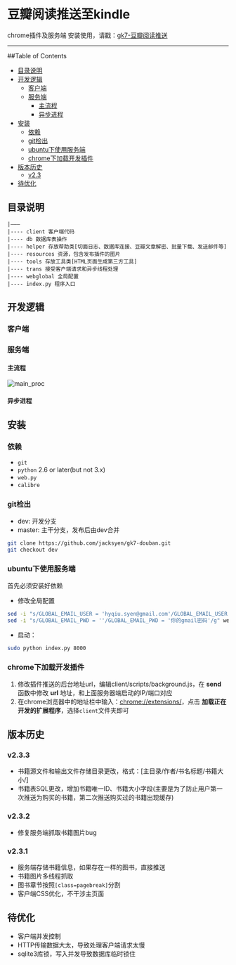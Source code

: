 # 豆瓣阅读推送至kindle
chrome插件及服务端
安装使用，请戳：[gk7-豆瓣阅读推送](https://chrome.google.com/webstore/detail/lmiobbkpdjmkfhgagdkpgbgonkogbllb)

---------

##Table of Contents

- [目录说明](#目录说明)
- [开发逻辑](#开发逻辑)
  - [客户端](#客户端)
  - [服务端](#服务端)
    - [主流程](#主流程)
    - [异步进程](#异步进程)
- [安装](#安装)
  - [依赖](#依赖)
  - [git检出](#git检出)
  - [ubuntu下使用服务端](#ubuntu下使用服务端)
  - [chrome下加载开发插件](#chrome下加载开发插件)
- [版本历史](#版本历史)
  - [v2.3](#v2.3)
- [待优化](#待优化)

## 目录说明 ##
```
|———
|---- client 客户端代码
|---- db 数据库表操作
|---- helper 存放帮助类[切面日志、数据库连接、豆瓣文章解密、批量下载、发送邮件等]
|---- resources 资源，包含发布插件的图片
|---- tools 存放工具类[HTML页面生成第三方工具]
|---- trans 接受客户端请求和异步线程处理
|---- webglobal 全局配置
|---- index.py 程序入口
```

## 开发逻辑 ##

### 客户端 ###

### 服务端 ###

#### 主流程 ####
![main_proc](https://raw.githubusercontent.com/jacksyen/gk7-douban/dev/resources/main_.png)


#### 异步进程 ####

## 安装 ##

### 依赖 ###

+ `git`
+ `python` 2.6 or later(but not 3.x)
+ `web.py`
+ `calibre`

### git检出 ###

+ dev: 开发分支
+ master: 主干分支，发布后由dev合并
```bash
git clone https://github.com/jacksyen/gk7-douban.git
git checkout dev
```

### ubuntu下使用服务端 ###

首先必须安装好依赖

* 修改全局配置
```bash
sed -i "s/GLOBAL_EMAIL_USER = 'hyqiu.syen@gmail.com'/GLOBAL_EMAIL_USER = '你的gmail邮箱地址'/g" webglobal/globals.py
sed -i "s/GLOBAL_EMAIL_PWD = ''/GLOBAL_EMAIL_PWD = '你的gmail密码'/g" webglobal/globals.py
```
* 启动：
```bash
sudo python index.py 8000
```

### chrome下加载开发插件 ###

1. 修改插件推送的后台地址url，编辑client/scripts/background.js，在 **send** 函数中修改 **url** 地址，和上面服务器端启动的IP/端口对应
2. 在chrome浏览器中的地址栏中输入：[chrome://extensions/](chrome://extensions/)，点击 **加载正在开发的扩展程序**，选择`client`文件夹即可

## 版本历史 ##

### v2.3.3 ###
+ 书籍源文件和输出文件存储目录更改，格式：[主目录/作者/书名标题/书籍大小/]
+ 书籍表SQL更改，增加书籍唯一ID、书籍大小字段(主要是为了防止用户第一次推送为购买的书籍，第二次推送购买过的书籍出现缓存)

### v2.3.2 ###
+ 修复服务端抓取书籍图片bug

### v2.3.1 ###
+ 服务端存储书籍信息，如果存在一样的图书，直接推送
+ 书籍图片多线程抓取
+ 图书章节按照`[class=pagebreak]`分割
+ 客户端CSS优化，不干涉主页面

## 待优化 ##
+ 客户端并发控制
+ HTTP传输数据大太，导致处理客户端请求太慢
+ sqlite3库锁，写入并发导致数据库临时锁住
